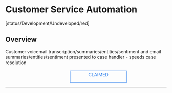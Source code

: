 <!--TODO: Replace all references to "VDA", "Developer Application", and "Developer App" with "Veritone Developer"-->
<style>
    #claim-this-flow-btn {
        display: block;
        color: #2F80ED;
        border: 1px solid #2F80ED;
        width: 170px;
        height: 30px;
        text-align: center;
        padding: 3px;
        position: relative;
        text-decoration: none;
        left: 40%;
    }
</style>
# Customer Service Automation
[status/Development/Undeveloped/red]


## Overview <!-- {docsify-ignore} -->
Customer voicemail transcription/summaries/entities/sentiment and email summaries/entities/sentiment presented to case handler - speeds case resolution
</br>
</br>
<a target="_blank" href="#" id="claim-this-flow-btn">CLAIMED</a>
<hr>